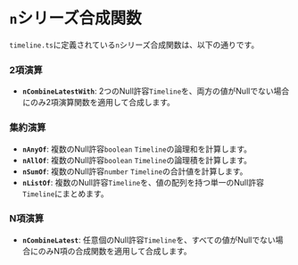 # `n`シリーズ合成関数

`timeline.ts`に定義されている`n`シリーズ合成関数は、以下の通りです。

### 2項演算

- **`nCombineLatestWith`**: 2つのNull許容`Timeline`を、両方の値がNullでない場合にのみ2項演算関数を適用して合成します。

### 集約演算

- **`nAnyOf`**: 複数のNull許容`boolean` `Timeline`の論理和を計算します。
- **`nAllOf`**: 複数のNull許容`boolean` `Timeline`の論理積を計算します。
- **`nSumOf`**: 複数のNull許容`number` `Timeline`の合計値を計算します。
- **`nListOf`**: 複数のNull許容`Timeline`を、値の配列を持つ単一のNull許容`Timeline`にまとめます。

### N項演算

- **`nCombineLatest`**: 任意個のNull許容`Timeline`を、すべての値がNullでない場合にのみN項の合成関数を適用して合成します。